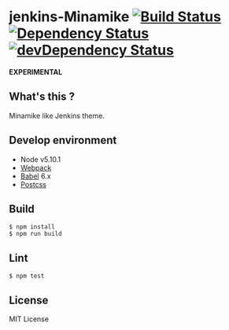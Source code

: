 # jenkins-Minamike [![Build Status](http://img.shields.io/travis/pine613/jenkins-Minamike/master.svg?style=flat-square)](https://travis-ci.org/pine613/jenkins-Minamike) [![Dependency Status](https://img.shields.io/david/pine613/jenkins-Minamike.svg?style=flat-square)](https://david-dm.org/pine613/jenkins-Minamike) [![devDependency Status](https://img.shields.io/david/dev/pine613/jenkins-Minamike.svg?style=flat-square)](https://david-dm.org/pine613/jenkins-Minamike#info=devDependencies)

**EXPERIMENTAL**

## What's this ?
Minamike like Jenkins theme.

## Develop environment

- Node v5.10.1
- [Webpack](https://webpack.github.io/)
- [Babel](https://babeljs.io/) 6.x
- [Postcss](http://postcss.org/)

## Build

```
$ npm install
$ npm run build
```

## Lint

```
$ npm test
```

## License
MIT License
